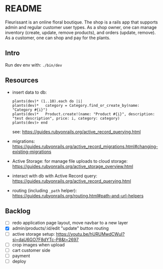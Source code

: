 # README
Fleurissant is an online floral boutique. The shop is a rails app that supports admin and regular customer user types. As a shop owner, one can manage inventory (create, update, remove products), and orders (update, remove). As a customer, one can shop and pay for the plants.

## Intro
Run dev env with: `./bin/dev`

## Resources
* insert data to db:
    ```
    plants(dev)* (1..10).each do |i|
    plants(dev)*   category = Category.find_or_create_by(name: "Category #{i}")
    plants(dev)*   Product.create!(name: "Product #{i}", description: "test description", price: i, category: category)
    plants(dev)> end
    ```
    see: https://guides.rubyonrails.org/active_record_querying.html

* migrations: https://guides.rubyonrails.org/active_record_migrations.html#changing-existing-migrations
* Active Storage: for manage file uploads to cloud storage: https://guides.rubyonrails.org/active_storage_overview.html
* interact with db with Active Record query: https://guides.rubyonrails.org/active_record_querying.html
* routing (including `_path` helper): https://guides.rubyonrails.org/routing.html#path-and-url-helpers

## Backlog
- [ ] redo application page layout, move navbar to a new layer
- [x] admin/products/:id/edit "update" button routing
- [ ] active storage setup: https://youtu.be/hURUMwdCWuI?si=daU6GO7F8dYTc-P8&t=2697
- [ ] crop images when upload
- [ ] cart customer side
- [ ] payment
- [ ] deploy